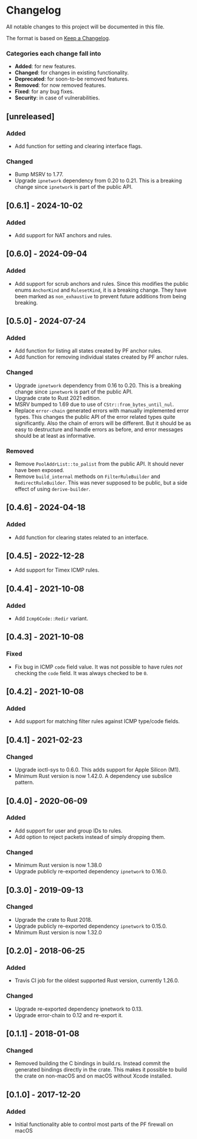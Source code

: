 # Changelog
All notable changes to this project will be documented in this file.

The format is based on [Keep a Changelog](http://keepachangelog.com/en/1.0.0/).

### Categories each change fall into

* **Added**: for new features.
* **Changed**: for changes in existing functionality.
* **Deprecated**: for soon-to-be removed features.
* **Removed**: for now removed features.
* **Fixed**: for any bug fixes.
* **Security**: in case of vulnerabilities.

## [unreleased]
### Added
- Add function for setting and clearing interface flags.

### Changed
- Bump MSRV to 1.77.
- Upgrade `ipnetwork` dependency from 0.20 to 0.21. This is a breaking change since
  `ipnetwork` is part of the public API.


## [0.6.1] - 2024-10-02
### Added
- Add support for NAT anchors and rules.


## [0.6.0] - 2024-09-04
### Added
- Add support for scrub anchors and rules. Since this modifies the public enums `AnchorKind` and
  `RulesetKind`, it is a breaking change. They have been marked as `non_exhaustive` to prevent
  future additions from being breaking.


## [0.5.0] - 2024-07-24
### Added
- Add function for listing all states created by PF anchor rules.
- Add function for removing individual states created by PF anchor rules.

### Changed
* Upgrade `ipnetwork` dependency from 0.16 to 0.20. This is a breaking change since
  `ipnetwork` is part of the public API.
* Upgrade crate to Rust 2021 edition.
* MSRV bumped to 1.69 due to use of `CStr::from_bytes_until_nul`.
* Replace `error-chain` generated errors with manually implemented error types. This changes
  the public API of the error related types quite significantly. Also the chain of errors
  will be different. But it should be as easy to destructure and handle errors as before,
  and error messages should be at least as informative.

### Removed
* Remove `PoolAddrList::to_palist` from the public API. It should never have been exposed.
* Remove `build_internal` methods on `FilterRuleBuilder` and `RedirectRuleBuilder`.
  This was never supposed to be public, but a side effect of using `derive-builder`.


## [0.4.6] - 2024-04-18
### Added
- Add function for clearing states related to an interface.


## [0.4.5] - 2022-12-28
- Add support for Timex ICMP rules.


## [0.4.4] - 2021-10-08
### Added
- Add `Icmp6Code::Redir` variant.


## [0.4.3] - 2021-10-08
### Fixed
- Fix bug in ICMP `code` field value. It was not possible to have rules *not*
  checking the `code` field. It was always checked to be `0`.


## [0.4.2] - 2021-10-08
### Added
- Add support for matching filter rules against ICMP type/code fields.


## [0.4.1] - 2021-02-23
### Changed
- Upgrade ioctl-sys to 0.6.0. This adds support for Apple Silicon (M1).
- Minimum Rust version is now 1.42.0. A dependency use subslice pattern.


## [0.4.0] - 2020-06-09
### Added
- Add support for user and group IDs to rules.
- Add option to reject packets instead of simply dropping them.

### Changed
- Minimum Rust version is now 1.38.0
- Upgrade publicly re-exported dependency `ipnetwork` to 0.16.0.


## [0.3.0] - 2019-09-13
### Changed
- Upgrade the crate to Rust 2018.
- Upgrade publicly re-exported dependency `ipnetwork` to 0.15.0.
- Minimum Rust version is now 1.32.0


## [0.2.0] - 2018-06-25
### Added
- Travis CI job for the oldest supported Rust version, currently 1.26.0.

### Changed
- Upgrade re-exported dependency ipnetwork to 0.13.
- Upgrade error-chain to 0.12 and re-export it.


## [0.1.1] - 2018-01-08
### Changed
- Removed building the C bindings in build.rs. Instead commit the generated bindings directly in
  the crate. This makes it possible to build the crate on non-macOS and on macOS without Xcode
  installed.


## [0.1.0] - 2017-12-20
### Added
- Initial functionality able to control most parts of the PF firewall on macOS

